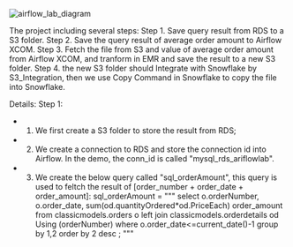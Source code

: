 ![airflow_lab_diagram](https://user-images.githubusercontent.com/62180522/202745575-a43c6e52-f818-40a8-90a5-aeb58ec3cb83.png)

The project including several steps:
Step 1. Save query result from RDS to a S3 folder.
Step 2. Save the query result of average order amount to Airflow XCOM.
Step 3. Fetch the file from S3 and value of average order amount from Airflow XCOM, and tranform in EMR and save the result to a new S3 folder. 
Step 4. the new S3 folder should Integrate with Snowflake by S3_Integration, then we use Copy Command in Snowflake to copy the file into Snowflake.


Details:
Step 1: 
  - 1) We first create a S3 folder to store the result from RDS;
  - 2) We create a connection to RDS and store the connection id into Airflow. In the demo, the conn_id is called "mysql_rds_ariflowlab".
  - 3) We create the below query called "sql_orderAmount", this query is used to feltch the result of [order_number + order_date + order_amount]:
         sql_orderAmount = """
                     select o.orderNumber, o.order_date, sum(od.quantityOrdered*od.PriceEach) order_amount 
                     from classicmodels.orders o
                     left join classicmodels.orderdetails od Using (orderNumber)
                     where o.order_date<=current_date()-1
                     group by 1,2
                     order by 2 desc
                     ;
                """


